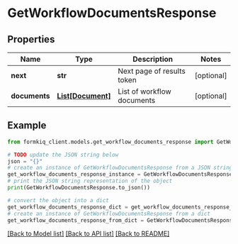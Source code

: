 # GetWorkflowDocumentsResponse


## Properties

Name | Type | Description | Notes
------------ | ------------- | ------------- | -------------
**next** | **str** | Next page of results token | [optional] 
**documents** | [**List[Document]**](Document.md) | List of workflow documents | [optional] 

## Example

```python
from formkiq_client.models.get_workflow_documents_response import GetWorkflowDocumentsResponse

# TODO update the JSON string below
json = "{}"
# create an instance of GetWorkflowDocumentsResponse from a JSON string
get_workflow_documents_response_instance = GetWorkflowDocumentsResponse.from_json(json)
# print the JSON string representation of the object
print(GetWorkflowDocumentsResponse.to_json())

# convert the object into a dict
get_workflow_documents_response_dict = get_workflow_documents_response_instance.to_dict()
# create an instance of GetWorkflowDocumentsResponse from a dict
get_workflow_documents_response_from_dict = GetWorkflowDocumentsResponse.from_dict(get_workflow_documents_response_dict)
```
[[Back to Model list]](../README.md#documentation-for-models) [[Back to API list]](../README.md#documentation-for-api-endpoints) [[Back to README]](../README.md)


